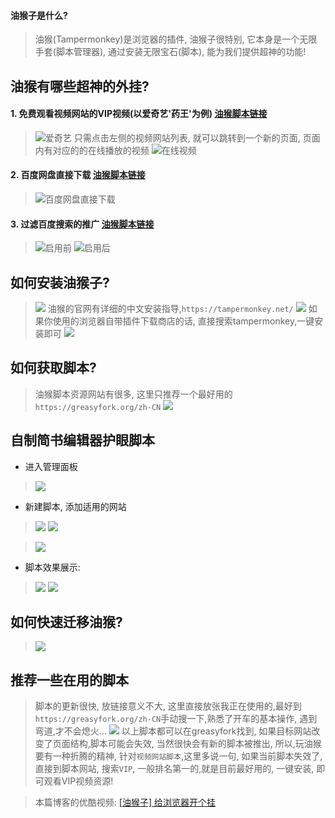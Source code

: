 #### 油猴子是什么?
> 油猴(Tampermonkey)是浏览器的插件, 油猴子很特别, 它本身是一个无限手套(脚本管理器), 通过安装无限宝石(脚本), 能为我们提供超神的功能!

## 油猴有哪些超神的外挂?
#### 1. 免费观看视频网站的VIP视频(以爱奇艺'药王'为例) [油猴脚本链接](https://greasyfork.org/zh-CN/scripts/27530-%E7%A0%B4%E8%A7%A3vip%E4%BC%9A%E5%91%98%E8%A7%86%E9%A2%91%E9%9B%86%E5%90%88)
> ![爱奇艺](https://upload-images.jianshu.io/upload_images/3203841-0fdd441690ee4627.png?imageMogr2/auto-orient/strip%7CimageView2/2/w/1240)
> 只需点击左侧的视频网站列表, 就可以跳转到一个新的页面, 页面内有对应的的在线播放的视频
 > ![在线视频](https://upload-images.jianshu.io/upload_images/3203841-7712d6a61f3807e7.png?imageMogr2/auto-orient/strip%7CimageView2/2/w/1240)

#### 2. 百度网盘直接下载 [油猴脚本链接](https://greasyfork.org/zh-CN/scripts/39504-%E7%99%BE%E5%BA%A6%E7%BD%91%E7%9B%98%E7%9B%B4%E6%8E%A5%E4%B8%8B%E8%BD%BD%E5%8A%A9%E6%89%8B-%E7%9B%B4%E9%93%BE%E5%8A%A0%E9%80%9F%E7%89%88)
> ![百度网盘直接下载](https://upload-images.jianshu.io/upload_images/3203841-26a0ddfbcd1dcf04.png?imageMogr2/auto-orient/strip%7CimageView2/2/w/1240)

#### 3. 过滤百度搜索的推广 [油猴脚本链接](https://greasyfork.org/zh-CN/scripts/14178-ac-baidu-%E4%BC%98%E5%8C%96%E7%99%BE%E5%BA%A6-%E6%90%9C%E7%8B%97-%E8%B0%B7%E6%AD%8C%E6%90%9C%E7%B4%A2%E7%BB%93%E6%9E%9C%E4%B9%8B%E9%87%8D%E5%AE%9A%E5%90%91%E5%8E%BB%E9%99%A4-%E5%8E%BB%E5%B9%BF%E5%91%8A-favicon)
> ![启用前](https://upload-images.jianshu.io/upload_images/3203841-531bb6eb4634aa39.png?imageMogr2/auto-orient/strip%7CimageView2/2/w/1240)
> ![启用后](https://upload-images.jianshu.io/upload_images/3203841-6ef26aa1bdbce937.png?imageMogr2/auto-orient/strip%7CimageView2/2/w/1240)
## 如何安装油猴子?
> ![](https://upload-images.jianshu.io/upload_images/3203841-548836fae9215261.png?imageMogr2/auto-orient/strip%7CimageView2/2/w/1240)
> 油猴的官网有详细的中文安装指导,`https://tampermonkey.net/`
> ![](https://upload-images.jianshu.io/upload_images/3203841-4299a6e72f7de604.png?imageMogr2/auto-orient/strip%7CimageView2/2/w/1240)
如果你使用的浏览器自带插件下载商店的话, 直接搜索tampermonkey,一键安装即可
![](https://upload-images.jianshu.io/upload_images/3203841-d39fb0f4f7cd7c43.png?imageMogr2/auto-orient/strip%7CimageView2/2/w/1240)

## 如何获取脚本?
> 油猴脚本资源网站有很多, 这里只推荐一个最好用的 `https://greasyfork.org/zh-CN`
>  ![](https://upload-images.jianshu.io/upload_images/3203841-a97f321eddee7429.png?imageMogr2/auto-orient/strip%7CimageView2/2/w/1240)
## 自制简书编辑器护眼脚本
- 进入管理面板
> ![](https://upload-images.jianshu.io/upload_images/3203841-47858adc3f5ff448.png?imageMogr2/auto-orient/strip%7CimageView2/2/w/1240)

- 新建脚本, 添加适用的网站
> ![](https://upload-images.jianshu.io/upload_images/3203841-1c8f8869b83ec579.png?imageMogr2/auto-orient/strip%7CimageView2/2/w/1240)
> ![](https://upload-images.jianshu.io/upload_images/3203841-dd8577c345b5e137.png?imageMogr2/auto-orient/strip%7CimageView2/2/w/1240)

> ![](https://upload-images.jianshu.io/upload_images/3203841-1645be648b7b5791.png?imageMogr2/auto-orient/strip%7CimageView2/2/w/1240)
- 脚本效果展示:
> ![](https://upload-images.jianshu.io/upload_images/3203841-124b2db14bf61941.png?imageMogr2/auto-orient/strip%7CimageView2/2/w/1240)
> ![](https://upload-images.jianshu.io/upload_images/3203841-85beb9d9494adb09.png?imageMogr2/auto-orient/strip%7CimageView2/2/w/1240)

## 如何快速迁移油猴?
> ![](https://upload-images.jianshu.io/upload_images/3203841-1e129ba3c065ec17.png?imageMogr2/auto-orient/strip%7CimageView2/2/w/1240)

## 推荐一些在用的脚本
> 脚本的更新很快, 放链接意义不大, 这里直接放张我正在使用的,最好到`https://greasyfork.org/zh-CN`手动搜一下,熟悉了开车的基本操作, 遇到弯道,才不会熄火...
> ![](https://upload-images.jianshu.io/upload_images/3203841-b61c1798f6315645.png?imageMogr2/auto-orient/strip%7CimageView2/2/w/1240)
> 以上脚本都可以在greasyfork找到, 如果目标网站改变了页面结构,脚本可能会失效, 当然很快会有新的脚本被推出, 所以,玩油猴要有一种折腾的精神, 针对`视频网站脚本`,这里多说一句, 如果当前脚本失效了, 直接到脚本网站, 搜索`VIP`, 一般排名第一的,就是目前最好用的, 一键安装, 即可观看VIP视频资源!

> 本篇博客的优酷视频: [[油猴子] 给浏览器开个挂](http://v.youku.com/v_show/id_XMzYzNjU4MTk2NA==.html?spm=a2hzp.8244740.0.0)